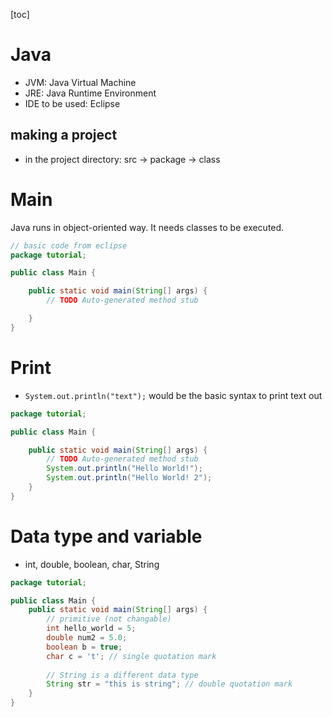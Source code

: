 [toc]

# Java

* JVM: Java Virtual Machine
* JRE: Java Runtime Environment
* IDE to be used: Eclipse



## making a project

* in the project directory: src -> package -> class



# Main

Java runs in object-oriented way. It needs classes to be executed.

```java
// basic code from eclipse
package tutorial;

public class Main {

	public static void main(String[] args) {
		// TODO Auto-generated method stub

	}
}
```

# Print

* `System.out.println("text");` would be the basic syntax to print text out

```java
package tutorial;

public class Main {

	public static void main(String[] args) {
		// TODO Auto-generated method stub
		System.out.println("Hello World!");
		System.out.println("Hello World! 2");
	}
}
```

# Data type and variable

* int, double, boolean, char, String

```java
package tutorial;

public class Main {
	public static void main(String[] args) {
		// primitive (not changable)
		int hello_world = 5;
		double num2 = 5.0;
		boolean b = true;
		char c = 't'; // single quotation mark
		
		// String is a different data type
		String str = "this is string"; // double quotation mark
	}
}
```

